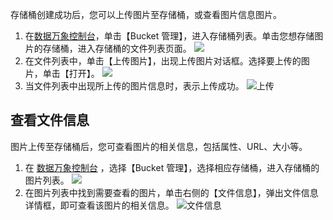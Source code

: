 存储桶创建成功后，您可以上传图片至存储桶，或查看图片信息图片。
1. 在[数据万象控制台](https://console.cloud.tencent.com/ci)，单击【Bucket 管理】，进入存储桶列表。单击您想存储图片的存储桶，进入存储桶的文件列表页面。
![](https://main.qcloudimg.com/raw/c3eaf22d2ae3782401d86adea3d07303.png)
2. 在文件列表中，单击【上传图片】，出现上传图片对话框。选择要上传的图片，单击【打开】。
![](https://main.qcloudimg.com/raw/147a6e0a53751ef8f1a740bad26eada8.png)
3. 当文件列表中出现所上传的图片信息时，表示上传成功。
![上传](https://main.qcloudimg.com/raw/344b5c46866b9361a4d18de11003b158.png)

## 查看文件信息
图片上传至存储桶后，您可查看图片的相关信息，包括属性、URL、大小等。
1. 在 [数据万象控制台](https://console.cloud.tencent.com/ci)  ，选择【Bucket 管理】，选择相应存储桶，进入存储桶的图片列表。
![](https://main.qcloudimg.com/raw/c3eaf22d2ae3782401d86adea3d07303.png)
2. 在图片列表中找到需要查看的图片，单击右侧的【文件信息】，弹出文件信息详情框，即可查看该图片的相关信息。
![文件信息](https://main.qcloudimg.com/raw/8c25efc0c54ae8ad6a299b55a666fd07.png)